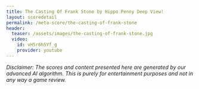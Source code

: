 ```yaml
---
title: The Casting Of Frank Stone by Hippo Penny Deep View!
layout: scoredetail
permalink: /meta-score/the-casting-of-frank-stone
header:
  teaser: /assets/images/the-casting-of-frank-stone.jpg
  video:
    id: vH5r6h5Yf_g
    provider: youtube
---
```

*Disclaimer: The scores and content presented here are generated by our advanced AI algorithm. This is purely for entertainment purposes and not in any way a game review.*
